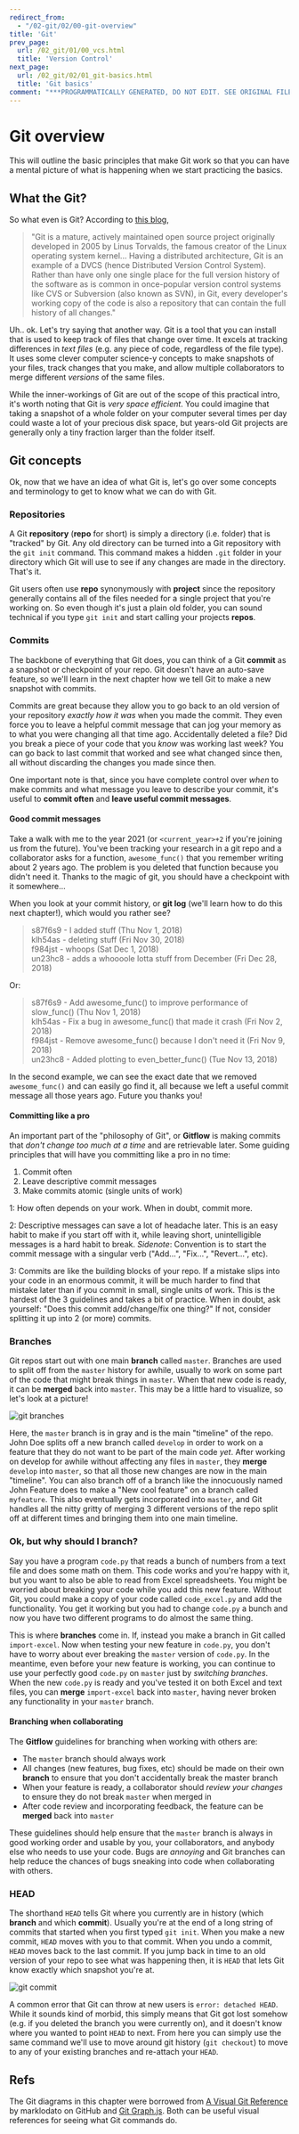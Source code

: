 ```yaml
---
redirect_from:
  - "/02-git/02/00-git-overview"
title: 'Git'
prev_page:
  url: /02_git/01/00_vcs.html
  title: 'Version Control'
next_page:
  url: /02_git/02/01_git-basics.html
  title: 'Git basics'
comment: "***PROGRAMMATICALLY GENERATED, DO NOT EDIT. SEE ORIGINAL FILES IN /content***"
---
```

# Git overview

This will outline the basic principles that make Git work so that you can have a mental picture of what is happening when we start practicing the basics.

## What the Git?

So what even is Git? According to [this blog](https://www.atlassian.com/git/tutorials/what-is-git),

> "Git is a mature, actively maintained open source project originally developed in 2005 by Linus Torvalds, the famous creator of the Linux operating system kernel... Having a distributed architecture, Git is an example of a DVCS (hence Distributed Version Control System). Rather than have only one single place for the full version history of the software as is common in once-popular version control systems like CVS or Subversion (also known as SVN), in Git, every developer's working copy of the code is also a repository that can contain the full history of all changes."

Uh.. ok. Let's try saying that another way. Git is a tool that you can install that is used to keep track of files that change over time. It excels at tracking differences in *text files* (e.g. any piece of code, regardless of the file type). It uses some clever computer science-y concepts to make snapshots of your files, track changes that you make, and allow multiple collaborators to merge different *versions* of the same files.

While the inner-workings of Git are out of the scope of this practical intro, it's worth noting that Git is *very space efficient*. You could imagine that taking a snapshot of a whole folder on your computer several times per day could waste a lot of your precious disk space, but years-old Git projects are generally only a tiny fraction larger than the folder itself.

## Git concepts

Ok, now that we have an idea of what Git is, let's go over some concepts and terminology to get to know what we can do with Git.

### Repositories

A Git **repository** (**repo** for short) is simply a directory (i.e. folder) that is "tracked" by Git. Any old directory can be turned into a Git repository with the `git init` command. This command makes a hidden `.git` folder in your directory which Git will use to see if any changes are made in the directory. That's it.

Git users often use **repo** synonymously with **project** since the repository generally contains all of the files needed for a single project that you're working on. So even though it's just a plain old folder, you can sound technical if you type `git init` and start calling your projects **repos**.

### Commits

The backbone of everything that Git does, you can think of a Git **commit** as a snapshot or checkpoint of your repo. Git doesn't have an auto-save feature, so we'll learn in the next chapter how we tell Git to make a new snapshot with commits.

Commits are great because they allow you to go back to an old version of your repository *exactly how it was* when you made the commit. They even force you to leave a helpful commit message that can jog your memory as to what you were changing all that time ago. Accidentally deleted a file? Did you break a piece of your code that you *know* was working last week? You can go back to last commit that worked and see what changed since then, all without discarding the changes you made since then.

One important note is that, since you have complete control over *when* to make commits and what message you leave to describe your commit, it's useful to **commit often** and **leave useful commit messages**.

#### Good commit messages

Take a walk with me to the year 2021 (or `<current_year>+2` if you're joining us from the future). You've been tracking your research in a git repo and a collaborator asks for a function, `awesome_func()` that you remember writing about 2 years ago. The problem is you deleted that function because you didn't need it. Thanks to the magic of git, you should have a checkpoint with it somewhere...

When you look at your commit history, or **git log** (we'll learn how to do this next chapter!), which would you rather see?

> s87f6s9 - I added stuff (Thu Nov 1, 2018)  
> klh54as - deleting stuff (Fri Nov 30, 2018)  
> f984jst - whoops (Sat Dec 1, 2018)  
> un23hc8 - adds a whoooole lotta stuff from December (Fri Dec 28, 2018)  

Or:

> s87f6s9 - Add awesome_func() to improve performance of slow_func() (Thu Nov 1, 2018)  
> klh54as - Fix a bug in awesome_func() that made it crash (Fri Nov 2, 2018)  
> f984jst - Remove awesome_func() because I don't need it (Fri Nov 9, 2018)  
> un23hc8 - Added plotting to even_better_func() (Tue Nov 13, 2018)  

In the second example, we can see the exact date that we removed `awesome_func()` and can easily go find it, all because we left a useful commit message all those years ago. Future you thanks you!

#### Committing like a pro

An important part of the "philosophy of Git", or **Gitflow** is making commits that *don't change too much at a time* and are retrievable later. Some guiding principles that will have you committing like a pro in no time:

1. Commit often
2. Leave descriptive commit messages
3. Make commits atomic (single units of work)

1: How often depends on your work. When in doubt, commit more.

2: Descriptive messages can save a lot of headache later. This is an easy habit to make if you start off with it, while leaving short, unintelligible messages is a hard habit to break. *Sidenote*: Convention is to start the commit message with a singular verb ("Add...", "Fix...", "Revert...", etc).

3: Commits are like the building blocks of your repo. If a mistake slips into your code in an enormous commit, it will be much harder to find that mistake later than if you commit in small, single units of work. This is the hardest of the 3 guidelines and takes a bit of practice. When in doubt, ask yourself: "Does this commit add/change/fix one thing?" If not, consider splitting it up into 2 (or more) commits.

### Branches

Git repos start out with one main **branch** called `master`. Branches are used to split off from the `master` history for awhile, usually to work on some part of the code that might break things in `master`. When that new code is ready, it can be **merged** back into `master`. This may be a little hard to visualize, so let's look at a picture!

![git branches](../../images/git_branches.png)

Here, the `master` branch is in gray and is the main "timeline" of the repo. John Doe splits off a new branch called `develop` in order to work on a feature that they do not want to be part of the main code *yet*. After working on develop for awhile without affecting any files in `master`, they **merge** `develop` into `master`, so that all those new changes are now in the main "timeline". You can also branch off of a branch like the innocuously named John Feature does to make a "New cool feature" on a branch called `myfeature`. This also eventually gets incorporated into `master`, and Git handles all the nitty gritty of merging 3 different versions of the repo split off at different times and bringing them into one main timeline.

### Ok, but why should I branch?

Say you have a program `code.py` that reads a bunch of numbers from a text file and does some math on them. This code works and you're happy with it, but you want to also be able to read from Excel spreadsheets. You might be worried about breaking your code while you add this new feature. Without Git, you could make a copy of your code called `code_excel.py` and add the functionality. You get it working but you had to change `code.py` a bunch and now you have two different programs to do almost the same thing.

This is where **branches** come in. If, instead you make a branch in Git called `import-excel`. Now when testing your new feature in `code.py`, you don't have to worry about ever breaking the `master` version of `code.py`. In the meantime, even before your new feature is working, you can continue to use your perfectly good `code.py` on `master` just by *switching branches*. When the new `code.py` is ready and you've tested it on both Excel and text files, you can **merge** `import-excel` back into `master`, having never broken any functionality in your `master` branch.

#### Branching when collaborating

The **Gitflow** guidelines for branching when working with others are:

- The `master` branch should always work
- All changes (new features, bug fixes, etc) should be made on their own **branch** to ensure that you don't accidentally break the master branch
- When your feature is ready, a collaborator should *review your changes* to ensure they do not break `master` when merged in
- After code review and incorporating feedback, the feature can be **merged** back into `master`

These guidelines should help ensure that the `master` branch is always in good working order and usable by you, your collaborators, and anybody else who needs to use your code. Bugs are *annoying* and Git branches can help reduce the chances of bugs sneaking into code when collaborating with others.

### HEAD

The shorthand `HEAD` tells Git where you currently are in history (which **branch** and which **commit**). Usually you're at the end of a long string of commits that started when you first typed `git init`. When you make a new commit, `HEAD` moves with you to that commit. When you undo a commit, `HEAD` moves back to the last commit. If you jump back in time to an old version of your repo to see what was happening then, it is `HEAD` that lets Git know exactly which snapshot you're at.

![git commit](../../images/commit.png)

A common error that Git can throw at new users is `error: detached HEAD`. While it sounds kind of morbid, this simply means that Git got lost somehow (e.g. if you deleted the branch you were currently on), and it doesn't know where you wanted to point `HEAD` to next. From here you can simply use the same command we'll use to move around git history (`git checkout`) to move to any of your existing branches and re-attach your `HEAD`.

## Refs

The Git diagrams in this chapter were borrowed from [A Visual Git Reference](http://marklodato.github.io/visual-git-guide/index-en.html) by marklodato on GitHub and [Git Graph.js](https://gitgraphjs.com). Both can be useful visual references for seeing what Git commands do.
